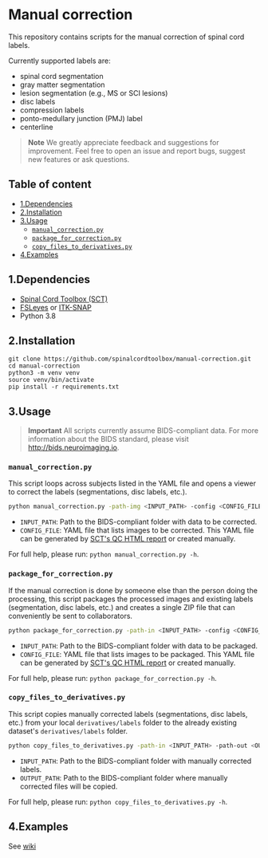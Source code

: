 # Manual correction

This repository contains scripts for the manual correction of spinal cord labels. 

Currently supported labels are: 
- spinal cord segmentation
- gray matter segmentation
- lesion segmentation (e.g., MS or SCI lesions)
- disc labels
- compression labels
- ponto-medullary junction (PMJ) label
- centerline

> **Note**
> We greatly appreciate feedback and suggestions for improvement. Feel free to open an issue and report bugs, suggest new features or ask questions.

## Table of content
* [1.Dependencies](#1dependencies)
* [2.Installation](#2installation)
* [3.Usage](#3usage)
    * [`manual_correction.py`](#manual_correctionpy)
    * [`package_for_correction.py`](#package_for_correctionpy)
    * [`copy_files_to_derivatives.py`](#copy_files_to_derivativespy)
* [4.Examples](#4examples)

## 1.Dependencies

- [Spinal Cord Toolbox (SCT)](https://github.com/neuropoly/spinalcordtoolbox)
- [FSLeyes](https://fsl.fmrib.ox.ac.uk/fsl/fslwiki/FSLeyes) or [ITK-SNAP](http://www.itksnap.org)
- Python 3.8

## 2.Installation

```console
git clone https://github.com/spinalcordtoolbox/manual-correction.git
cd manual-correction
python3 -m venv venv
source venv/bin/activate
pip install -r requirements.txt
```

## 3.Usage

> **Important**
> All scripts currently assume BIDS-compliant data. For more information about the BIDS standard, please visit http://bids.neuroimaging.io.


### `manual_correction.py`

This script loops across subjects listed in the YAML file and opens a viewer to correct the labels (segmentations, disc labels, etc.). 

```bash
python manual_correction.py -path-img <INPUT_PATH> -config <CONFIG_FILE>
```

- `INPUT_PATH`: Path to the BIDS-compliant folder with data to be corrected.
- `CONFIG_FILE`: YAML file that lists images to be corrected. This YAML file can be generated by [SCT's QC HTML report](https://spinalcordtoolbox.com/overview/concepts/inspecting-results-qc-fsleyes.html#how-do-i-use-the-qc-report) or created manually. 

For full help, please run: `python manual_correction.py -h`.

### `package_for_correction.py`

If the manual correction is done by someone else than the person doing the processing, this script packages the processed images and existing labels (segmentation, disc labels, etc.) and creates a single ZIP file that can conveniently be sent to collaborators.

```bash
python package_for_correction.py -path-in <INPUT_PATH> -config <CONFIG_FILE>
```

- `INPUT_PATH`: Path to the BIDS-compliant folder with data to be packaged.
- `CONFIG_FILE`: YAML file that lists images to be packaged. This YAML file can be generated by [SCT's QC HTML report](https://spinalcordtoolbox.com/overview/concepts/inspecting-results-qc-fsleyes.html#how-do-i-use-the-qc-report) or created manually. 

For full help, please run: `python package_for_correction.py -h`.

### `copy_files_to_derivatives.py`

This script copies manually corrected labels (segmentations, disc labels, etc.) from your local `derivatives/labels` folder to the already existing dataset's `derivatives/labels` folder.

```bash
python copy_files_to_derivatives.py -path-in <INPUT_PATH> -path-out <OUTPUT_PATH>
```

- `INPUT_PATH`: Path to the BIDS-compliant folder with manually corrected labels.
- `OUTPUT_PATH`: Path to the BIDS-compliant folder where manually corrected files will be copied.

For full help, please run: `python copy_files_to_derivatives.py -h`.

## 4.Examples

See [wiki](https://github.com/spinalcordtoolbox/manual-correction/wiki)
